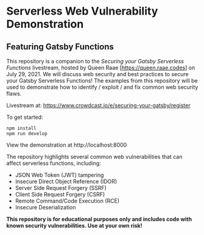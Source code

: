 # Serverless Web Vulnerability Demonstration
## Featuring Gatsby Functions

This repository is a companion to the *Securing your Gatsby Serverless Functions* livestream, hosted by Queen Raae [https://queen.raae.codes] on July 29, 2021.  We will discuss web security and best practices to secure your Gatsby Serverless Functions!  The examples from this repository will be used to demonstrate how to identify / exploit / and fix common web security flaws.

Livestream at: https://www.crowdcast.io/e/securing-your-gatsby/register

To get started:
```shell
npm install
npm run develop
```
View the demonstration at http://localhost:8000

The repository highlights several common web vulnerabilities that can affect serverless functions, including:
- JSON Web Token (JWT) tampering
- Insecure Direct Object Reference (IDOR)
- Server Side Request Forgery (SSRF)
- Client Side Request Forgery (CSRF)
- Remote Command/Code Execution (RCE)
- Insecure Deserialization

**This repository is for educational purposes only and includes code with known security vulnerabilities.  Use at your own risk!**


